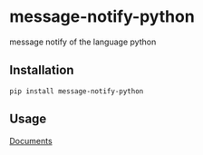 # message-notify-python
message notify of the language python

## Installation

```
pip install message-notify-python
```

## Usage

[Documents](https://www.51baocuo.com/docs/_book/md/sdk/python/sdk_python.html 'Documents')